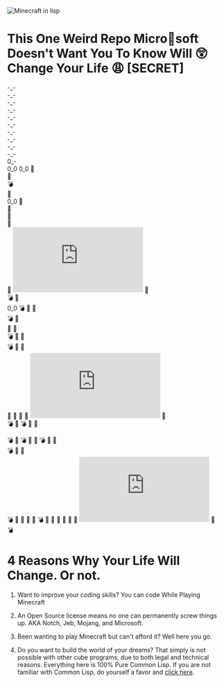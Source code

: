 ![Minecraft in lisp](https://user-images.githubusercontent.com/14166099/47961916-ccb74a80-dfe1-11e8-8bf1-a2d599a0234e.png)

# This One Weird Repo Micro:shit:soft Doesn't Want You To Know Will :astonished:Change Your Life :weary: [SECRET]  
\-\_\-  
\-\_\-  
\-\_\-  
\-\_\-  
\-\_\-  
\-\_\-  
\-\_\-  
\-\_\-  
\-\_\-  
\-\_\-  
0\_\-  
0\_0 
0\_0 
:pill:  
:gem:   
:bomb:   
:meat_on_bone:  
0_0 
:gem:     
:pill:   
:meat_on_bone:    
:pill:   
:meat_on_bone:
![(ﾉ◕ヮ◕)ﾉ](https://github.com/terminal625/common-lisp-game-engine/blob/master/README.md)
:gem:  
:bomb: 
:meat_on_bone:  
0_0 
:bomb: 
:pill: 
:meat_on_bone:  
:bomb: 
:gem:  
:meat_on_bone:
:gem:  
:bomb: 
:pill: 
:gem:  
:bomb: 
:meat_on_bone:
:gem:  
:pill: 
:meat_on_bone:
:pill: 
:meat_on_bone:
![(ﾉ◕ヮ◕)ﾉ](https://github.com/terminal625/common-lisp-game-engine/blob/master/README.md)
:gem:  
:bomb: 
:meat_on_bone:
:bomb: 
:pill: 
:meat_on_bone:

:bomb: :meat_on_bone:
:bomb: 
:pill: 
:meat_on_bone:
:bomb: 
:meat_on_bone:
:gem:  
:bomb: 
:pill: 
:gem:  
:bomb:
:meat_on_bone:
:gem:
:meat_on_bone:
:gem:
:bomb:
:gem:
:gem:
:pill:
:meat_on_bone:
:pill: 
:meat_on_bone:
![(ﾉ◕ヮ◕)ﾉ](https://github.com/terminal625/common-lisp-game-engine/blob/master/README.md)
:gem:  
:bomb: 


# 4 Reasons Why Your Life Will Change. Or not. 
1. Want to improve your coding skills? You can code While Playing Minecraft

2. An Open Source license means no one can permanently screw things up. AKA Notch, Jeb, Mojang, and Microsoft.

3. Been wanting to play Minecraft but can't afford it? Well here you go.

4. Do you want to build the world of your dreams? That simply is not possible with other cube programs, due to both legal and technical reasons. Everything here is 100% Pure Common Lisp. If you are not familiar with Common Lisp, do yourself a favor and [click here](http://www.lispworks.com/documentation/HyperSpec/Front/Contents.htm). 

